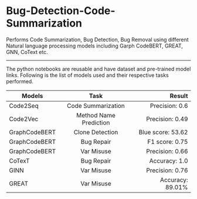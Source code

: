 # Bug-Detection-Code-Summarization
Performs Code Summarization, Bug Detection, Bug Removal using different Natural language processing models including Garph CodeBERT,  GREAT, GNN, CoText etc.

---
The python notebooks are reusable and have dataset and pre-trained model links. Following is the list of models used and their respective tasks performed.


| Models        | Task          | Result |
| ------------- |:-------------:| ------:|
| Code2Seq      | Code Summarization | Precision: 0.6  |
| Code2Vec      | Method Name Prediction      |   Precision: 0.49  |
| GraphCodeBERT | Clone Detection      |    Blue score: 53.62  |
| GraphCodeBERT | Bug Repair      |   F1 score: 0.75  |
| GraphCodeBERT | Var Misuse      |    Precision: 0.66  |
| CoTexT        | Bug Repair |   Accuracy: 1.0  |
| GINN      | Var Misuse |   Precision: 0.76  |
| GREAT | Var Misuse      |    Accuracy: 89.01%  |










